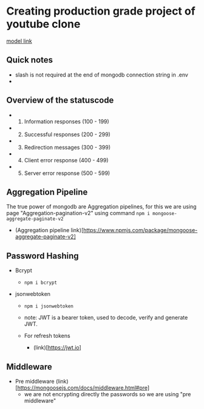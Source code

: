 #   Creating production grade project of youtube clone

[model link](https://app.eraser.io/workspace/YtPqZ1VogxGy1jzIDkzj)

<!-- CORS = Cross origin resource sharing -->


## Quick notes

-   slash is not required at the end of mongodb connection string in .env
-   

## Overview of the statuscode
-   01. Information responses (100 - 199)
-   02. Successful responses  (200 - 299)
-   03. Redirection messages  (300 - 399)
-   04. Client error response (400 - 499)
-   05. Server error response (500 - 599)

## Aggregation Pipeline
The true power of mongodb are Aggregation pipelines, for this we are using page "Aggregation-pagination-v2" using command ```npm i mongoose-aggregate-paginate-v2```

-   (Aggregation pipeline link)[https://www.npmjs.com/package/mongoose-aggregate-paginate-v2]

## Password Hashing
-   Bcrypt
    -   ```npm i bcrypt```

-   jsonwebtoken
    -   ```npm i jsonwebtoken```
    -   note: JWT is a bearer token, used to decode, verify and generate JWT.

    -   For refresh tokens
        -   (link)[https://jwt.io]

## Middleware
-   Pre middleware (link)[https://mongoosejs.com/docs/middleware.html#pre]
    -   we are not encrypting directly the passwords so we are using "pre middleware"



